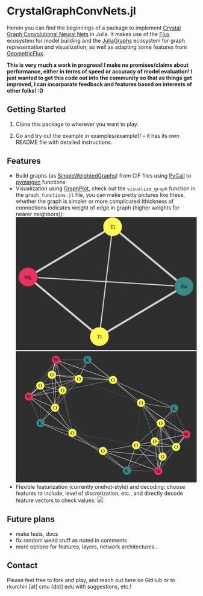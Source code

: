# CrystalGraphConvNets.jl
Herein you can find the beginnings of a package to implement [Crystal Graph Convolutional Neural Nets](https://arxiv.org/abs/1710.10324) in Julia. It makes use of the [Flux](https://fluxml.ai) ecosystem for model building and the [JuliaGraphs](https://github.com/JuliaGraphs) ecosystem for graph representation and visualization, as well as adapting some features from [GeometricFlux](https://github.com/yuehhua/GeometricFlux.jl).

**This is very much a work in progress! I make no promises/claims about performance, either in terms of speed or accuracy of model evaluation! I just wanted to get this code out into the community so that as things get improved, I can incorporate feedback and features based on interests of other folks! :D**

## Getting Started

1. Clone this package to wherever you want to play.

2. Go and try out the example in examples/example1/ – it has its own README file with detailed instructions.

## Features

* Build graphs (as [SimpleWeightedGraphs](https://github.com/JuliaGraphs/SimpleWeightedGraphs.jl)) from CIF files using [PyCall](https://github.com/JuliaPy/PyCall.jl) to [pymatgen](https://pymatgen.org) functions
* Visualization using [GraphPlot](https://github.com/JuliaGraphs/GraphPlot.jl), check out the `visualize_graph` function in the `graph_functions.jl` file, you can make pretty pictures like these, whether the graph is simpler or more complicated (thickness of connections indicates weight of edge in graph (higher weights for nearer neighbors)):
![](img/graph_EuMgTl2.png)![](img/graph_K4W4O14.png)
* Flexible featurization (currently onehot-style) and decoding: choose features to include, level of discretization, etc., and directly decode feature vectors to check values:
![](img/featurize_demo.gif)

## Future plans
* make tests, docs
* fix random weird stuff as noted in comments
* more options for features, layers, network architectures...

## Contact
Please feel free to fork and play, and reach out here on GitHub or to rkurchin [at] cmu [dot] edu with suggestions, etc.!
